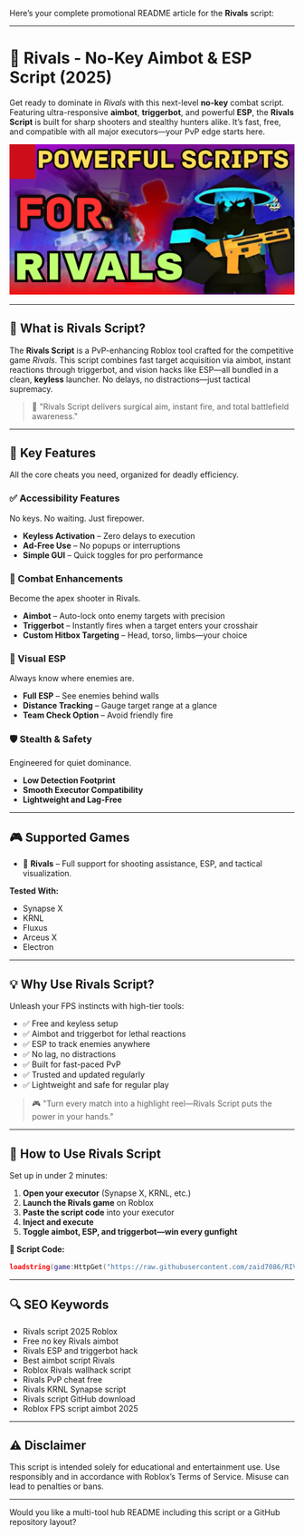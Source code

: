 Here’s your complete promotional README article for the **Rivals** script:

---

# 🔫 Rivals - No-Key Aimbot & ESP Script (2025)

Get ready to dominate in *Rivals* with this next-level **no-key** combat script. Featuring ultra-responsive **aimbot**, **triggerbot**, and powerful **ESP**, the **Rivals Script** is built for sharp shooters and stealthy hunters alike. It’s fast, free, and compatible with all major executors—your PvP edge starts here.

![script-image](https://github.com/zaid7086/RIVALS-Script/blob/main/Rivals%20-%20No-Key%20Aimbot%20&%20ESP%20Script)

---

## 🎯 What is Rivals Script?

The **Rivals Script** is a PvP-enhancing Roblox tool crafted for the competitive game *Rivals*. This script combines fast target acquisition via aimbot, instant reactions through triggerbot, and vision hacks like ESP—all bundled in a clean, **keyless** launcher. No delays, no distractions—just tactical supremacy.

> 🔵 "Rivals Script delivers surgical aim, instant fire, and total battlefield awareness."

---

## 🌟 Key Features

All the core cheats you need, organized for deadly efficiency.

### ✅ Accessibility Features

No keys. No waiting. Just firepower.

* **Keyless Activation** – Zero delays to execution
* **Ad-Free Use** – No popups or interruptions
* **Simple GUI** – Quick toggles for pro performance

### 🎯 Combat Enhancements

Become the apex shooter in Rivals.

* **Aimbot** – Auto-lock onto enemy targets with precision
* **Triggerbot** – Instantly fires when a target enters your crosshair
* **Custom Hitbox Targeting** – Head, torso, limbs—your choice

### 👀 Visual ESP

Always know where enemies are.

* **Full ESP** – See enemies behind walls
* **Distance Tracking** – Gauge target range at a glance
* **Team Check Option** – Avoid friendly fire

### 🛡️ Stealth & Safety

Engineered for quiet dominance.

* **Low Detection Footprint**
* **Smooth Executor Compatibility**
* **Lightweight and Lag-Free**

---

## 🎮 Supported Games

* 🎯 **Rivals** – Full support for shooting assistance, ESP, and tactical visualization.

**Tested With:**

* Synapse X
* KRNL
* Fluxus
* Arceus X
* Electron

---

## 💡 Why Use Rivals Script?

Unleash your FPS instincts with high-tier tools:

* ✅ Free and keyless setup
* ✅ Aimbot and triggerbot for lethal reactions
* ✅ ESP to track enemies anywhere
* ✅ No lag, no distractions
* ✅ Built for fast-paced PvP
* ✅ Trusted and updated regularly
* ✅ Lightweight and safe for regular play

> 🎮 "Turn every match into a highlight reel—Rivals Script puts the power in your hands."

---

## 🧠 How to Use Rivals Script

Set up in under 2 minutes:

1. **Open your executor** (Synapse X, KRNL, etc.)
2. **Launch the Rivals game** on Roblox
3. **Paste the script code** into your executor
4. **Inject and execute**
5. **Toggle aimbot, ESP, and triggerbot—win every gunfight**

**📜 Script Code:**

```lua
loadstring(game:HttpGet("https://raw.githubusercontent.com/zaid7086/RIVALS-Script/refs/heads/main/RIVALS%20Script.lua"))()
```

---

## 🔍 SEO Keywords

* Rivals script 2025 Roblox
* Free no key Rivals aimbot
* Rivals ESP and triggerbot hack
* Best aimbot script Rivals
* Roblox Rivals wallhack script
* Rivals PvP cheat free
* Rivals KRNL Synapse script
* Rivals script GitHub download
* Roblox FPS script aimbot 2025

---

## ⚠️ Disclaimer

This script is intended solely for educational and entertainment use. Use responsibly and in accordance with Roblox’s Terms of Service. Misuse can lead to penalties or bans.

---

Would you like a multi-tool hub README including this script or a GitHub repository layout?
